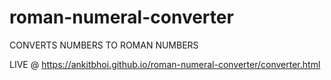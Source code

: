 # roman-numeral-converter
CONVERTS NUMBERS TO ROMAN NUMBERS

LIVE @ https://ankitbhoi.github.io/roman-numeral-converter/converter.html
